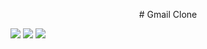 

<p align="center"># Gmail Clone</p>

 <img src="https://drive.google.com/file/d/11ZhY0Q3QAvwS6iu9hdWuGF97yQ4NjLky/view?usp=sharing"/>
 <img src="https://drive.google.com/file/d/1VI7Ky3zeLm4kVwju0yCAM9onO8YoMyta/view?usp=sharing"/>
 <img src="https://drive.google.com/file/d/1O5qW8eyjpqV_QDS8b4iYpeQGeRi0LYwL/view?usp=sharing"/>

